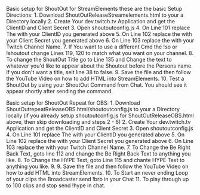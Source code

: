Basic setup for ShoutOut for StreamElements these are the basic Setup Directions:
    1. Download ShoutOutReleaseStreamelements.html to your a Directory locally
    2. Create Your dev.twitch.tv Application and get the ClientID and Client Secret
    3. Open shoutoutconfig.js
    4. On Line 101 replace The <clientId> with your ClientID you generated above
    5. On Line 102 replace the <clientSec> with your Client Secret  you generated above
    6. On Line 103 replace the <channel Name> with your Twitch Channel Name.
    7. If You want to use a different Cmd the !so or !shoutout change Lines 119, 120 to match what you want on your channel.
    8. To change the ShoutOut Title go to Line 135 and Change the text to whatever you'd like to appear about the Shoutout before the Persons name. If you don't want a title, selt line 38 to false.
    9. Save the file and then follow the YouTube Video on how to add HTML into StreamElements.
    10. Test a ShoutOut by using your ShoutOut Command from Chat. You should see it appear shortly after sending the command.

Basic setup for ShoutOut Repeat for OBS:
    1. Download ShoutOutrepeatReleaseOBS.html/shoutoutconfig.js to your a Directory locally (if you already setup shoutoutconfig.js for ShoutOutReleaseOBS.html above, then skip downloading and steps 2 - 6)
    2. Create Your dev.twitch.tv Application and get the ClientID and Client Secret
    3. Open shoutoutconfig.js
    4. On Line 101 replace The <clientId> with your ClientID you generated above
    5. On Line 102 replace the <clientSec> with your Client Secret  you generated above
    6. On Line 103 replace the <channel Name> with your Twitch Channel Name.
    7. To Change the Be Right Back Text, goto line 112 and change the Be Right Back Text to anything you like.
    8. To Change the HYPE Text, goto Line 115 and chante HYPE Text to anything you like.
    9. 9. Save the file and then follow the YouTube Video on how to add HTML into StreamElements.
    10. To Start an never ending Loop of your clips the Broadcaster send !brb in your Chat
    11. To play through up to 100 clips and stop send !hype in chat.